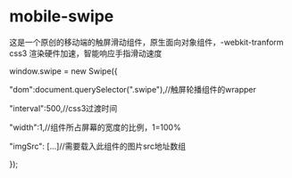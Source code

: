 # mobile-swipe
这是一个原创的移动端的触屏滑动组件，原生面向对象组件，-webkit-tranform css3 渲染硬件加速，智能响应手指滑动速度
> 
window.swipe = new Swipe({
> 
  "dom":document.querySelector(".swipe"),//触屏轮播组件的wrapper
 >  
  "interval":500,//css3过渡时间
 > 
  "width":1,//组件所占屏幕的宽度的比例，1=100%
> 
  "imgSrc": [...]//需要载入此组件的图片src地址数组
> 
  
});
